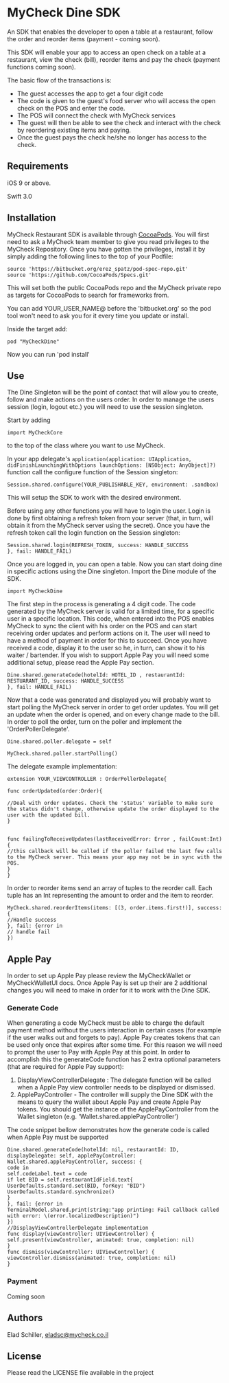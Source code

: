 # MyCheck Dine SDK

An SDK that enables the developer to open a table at a restaurant, follow the order and reorder items (payment - coming soon). 

This SDK will enable your app to access an open check on a table at a restaurant, view the check (bill), reorder items and pay the check (payment functions coming soon).

The basic flow of the transactions is:
-  The guest accesses the app to get a four digit code
- The code is given to the guest's food server who will access the open check on the POS and enter the code.
- The POS will connect the check with MyCheck services
- The guest will then be able to see the check and interact with the check by reordering existing items and paying.
- Once the guest pays the check he/she no longer has access to the check.


## Requirements

iOS 9 or above.

Swift 3.0

## Installation

MyCheck Restaurant SDK is available through [CocoaPods](http://cocoapods.org). You will first need to ask a MyCheck team member to give you read privileges to the MyCheck Repository. Once you have gotten the privileges, install it by simply adding the following lines to the top of your Podfile:

```
source 'https://bitbucket.org/erez_spatz/pod-spec-repo.git'
source 'https://github.com/CocoaPods/Specs.git'
```
This will set both the public CocoaPods repo and the MyCheck private repo as targets for CocoaPods to search for frameworks from.

You can add YOUR_USER_NAME@ before the 'bitbucket.org' so the pod tool won't need to ask you for it every time you update or install.

Inside the target add:

```
pod "MyCheckDine"
```
Now you can run 'pod install'

## Use
The Dine Singleton will be the point of contact that will allow you to create, follow and make actions on the users order. In order to manage the users session (login, logout etc.) you will need to use the session singleton.

Start by adding
```
import MyCheckCore
```


to the top of the class where you want to use MyCheck.

In your app delegate's `application(application: UIApplication, didFinishLaunchingWithOptions launchOptions: [NSObject: AnyObject]?)` function call the configure function of the Session singleton:

```
Session.shared.configure(YOUR_PUBLISHABLE_KEY, environment: .sandbox)
```
This will setup the SDK to work with the desired environment.

Before using any other functions you will have to login the user. Login is done by first obtaining a refresh token from your server (that, in turn, will obtain it from the MyCheck server using the secret). Once you have the refresh token call the login function on the Session singleton:


```
Session.shared.login(REFRESH_TOKEN, success: HANDLE_SUCCESS
}, fail: HANDLE_FAIL)

```
Once you are logged in, you can open a table. Now you can start doing  dine in specific actions using the Dine singleton. Import the Dine module of the SDK.
```
import MyCheckDine
```
The first step in the process is generating a 4 digit code. The code generated by the MyCheck server is valid for a limited time, for a specific user in a specific location. This code, when entered into the POS enables MyCheck to sync the client with his order on the POS and can start receiving order updates and perform actions on it. The user will need to have a method of payment in order for this to succeed. Once you have received a code, display it to the user so he, in turn, can show it to his waiter / bartender. If you wish to support Apple Pay you will need some additional setup, please read the Apple Pay section.

```
Dine.shared.generateCode(hotelId: HOTEL_ID , restaurantId: RESTUARANT_ID, success: HANDLE_SUCCESS
}, fail: HANDLE_FAIL)

```

Now that a code was generated and displayed you will probably want to start polling the MyCheck server in order to get order updates. You will get an update when the order is opened, and on every change made to the bill. In order to poll the order, turn on the poller and implement the 'OrderPollerDelegate'.

```
Dine.shared.poller.delegate = self

MyCheck.shared.poller.startPolling()

```

The delegate example implementation:

```
extension YOUR_VIEWCONTROLLER : OrderPollerDelegate{

func orderUpdated(order:Order){

//Deal with order updates. Check the 'status' variable to make sure the status didn't change, otherwise update the order displayed to the user with the updated bill.
}


func failingToReceiveUpdates(lastReceivedError: Error , failCount:Int){
//this callback will be called if the poller failed the last few calls to the MyCheck server. This means your app may not be in sync with the POS.
}
}
```


In order to reorder items send an array of tuples to the reorder call. Each tuple has an Int representing the amount to order and the item to reorder. 

```
MyCheck.shared.reorderItems(items: [(3, order.items.first!)], success: {
//Handle success
}, fail: {error in
// handle fail
})
```

## Apple Pay

In order to set up Apple Pay please review the MyCheckWallet or MyCheckWalletUI docs. Once Apple Pay is set up their are 2 additional changes you will need to make in order for it to work with the Dine SDK.
### Generate Code
When generating a code MyCheck must be able to charge the default payment method without the users interaction in certain cases (for example if the user walks out and forgets to pay). Apple Pay creates tokens that can be used only once that expires after some time. For this reason we will need to prompt the user to Pay with Apple Pay at this point. 
In order to accomplish this the generateCode function has 2 extra optional parameters (that are required for Apple Pay support): 
1. DisplayViewControllerDelegate :  The delegate function will be called when a Apple Pay view controller needs to be displayed or dismissed.
2. ApplePayController -  The controller will supply the Dine SDK with the means to query the wallet about Apple Pay and create Apple Pay tokens. You should get the instance of the ApplePayController from the Wallet singleton (e.g. 'Wallet.shared.applePayController')

The code snippet bellow demonstrates how the generate code is called when Apple Pay must be supported

```
Dine.shared.generateCode(hotelId: nil, restaurantId: ID, displayDelegate: self, applePayController: Wallet.shared.applePayController, success: {
code in
self.codeLabel.text = code
if let BID = self.restaurantIdField.text{
UserDefaults.standard.set(BID, forKey: "BID")
UserDefaults.standard.synchronize()
}
}, fail: {error in
TerminalModel.shared.print(string:"app printing: Fail callback called with error: \(error.localizedDescription)")
})
//DisplayViewControllerDelegate implementation
func display(viewController: UIViewController) {
self.present(viewController, animated: true, completion: nil)
}
func dismiss(viewController: UIViewController) {
viewController.dismiss(animated: true, completion: nil)
}
``` 
### Payment
Coming soon


## Authors

Elad Schiller, eladsc@mycheck.co.il
## License

Please read the LICENSE file available in the project
